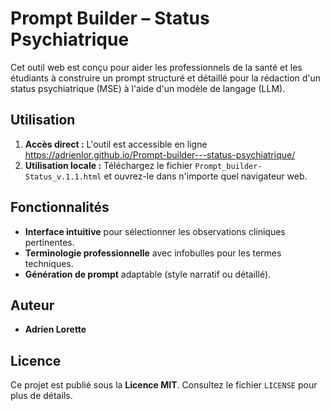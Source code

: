 # Prompt Builder – Status Psychiatrique

Cet outil web est conçu pour aider les professionnels de la santé et les étudiants à construire un prompt structuré et détaillé pour la rédaction d'un status psychiatrique (MSE) à l'aide d'un modèle de langage (LLM).

## Utilisation

1.  **Accès direct :** L'outil est accessible en ligne https://adrienlor.github.io/Prompt-builder---status-psychiatrique/
2.  **Utilisation locale :** Téléchargez le fichier `Prompt_builder-Status_v.1.1.html` et ouvrez-le dans n'importe quel navigateur web.

## Fonctionnalités

-   **Interface intuitive** pour sélectionner les observations cliniques pertinentes.
-   **Terminologie professionnelle** avec infobulles pour les termes techniques.
-   **Génération de prompt** adaptable (style narratif ou détaillé).

## Auteur

-   **Adrien Lorette**

## Licence

Ce projet est publié sous la **Licence MIT**. Consultez le fichier `LICENSE` pour plus de détails.
